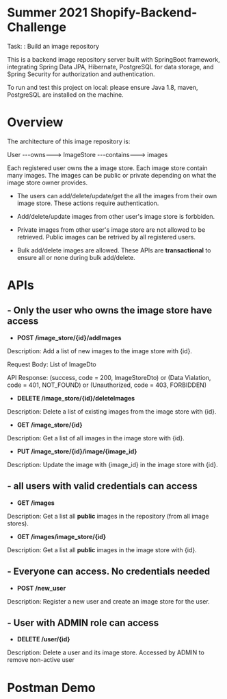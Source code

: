 # Summer 2021 Shopify-Backend-Challenge

Task: : Build an image repository

This is a backend image repository server built with SpringBoot framework, integrating Spring Data JPA, Hibernate, PostgreSQL for data storage, and Spring Security for authorization and authentication.

To run and test this project on local: please ensure Java 1.8, maven, PostgreSQL are installed on the machine.

# Overview

The architecture of this image repository is:

User ---owns---> ImageStore ---contains---> images

Each registered user owns the a image store. Each image store contain many images. The images can be public or private depending on what the image store owner provides.

* The users can add/delete/update/get the all the images from their own image store. These actions require authentication.

* Add/delete/update images from other user's image store is forbbiden. 

* Private images from other user's image store are not allowed to be retrieved. Public images can be retrived by all registered users.

* Bulk add/delete images are allowed. These APIs are **transactional** to ensure all or none during bulk add/delete.


# APIs

<h2> - Only the user who owns the image store have access</h2>

- **POST   /image_store/{id}/addImages**

Description: Add a list of new images to the image store with {id}. 

Request Body: List of ImageDto

API Response: (success, code = 200, ImageStoreDto) or (Data Vialation, code = 401,  NOT_FOUND) or (Unauthorized, code = 403, FORBIDDEN)


-  **DELETE   /image_store/{id}/deleteImages**

Description: Delete a list of existing images from the image store with {id}. 

-  **GET   /image_store/{id}**

Description: Get a list of all images in the image store with {id}. 

-  **PUT   /image_store/{id}/image/{image_id}**

Description: Update the image with {image_id} in the image store with {id}. 



<h2> - all users with valid credentials can access</h2>

-  **GET  /images**

Description: Get a list all **public** images in the repository (from all image stores). 

-  **GET  /images/image_store/{id}**

Description: Get a list all **public** images in the image store with {id}.


<h2> - Everyone can access. No credentials needed</h2>

- **POST /new_user**

Description: Register a new user and create an image store for the user. 

<h2> - User with ADMIN role can access</h2>

- **DELETE /user/{id}**

Description: Delete a user and its image store. Accessed by ADMIN to remove non-active user


# Postman Demo








